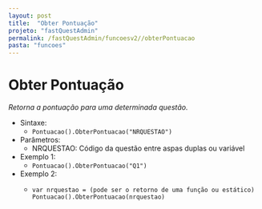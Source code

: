 ```yaml
---
layout: post
title:  "Obter Pontuação"
projeto: "fastQuestAdmin"
permalink: /fastQuestAdmin/funcoesv2//obterPontuacao
pasta: "funcoes"
---	
```


# Obter Pontuação
*Retorna a pontuação para uma determinada questão.*

- Sintaxe:
  - `Pontuacao().ObterPontuacao("NRQUESTAO")`
- Parâmetros:
  - NRQUESTAO: Código da questão entre aspas duplas ou variável
- Exemplo 1:
  - `Pontuacao().ObterPontuacao("Q1")`
- Exemplo 2:
  - <pre>
    <code>var nrquestao = (pode ser o retorno de uma função ou estático)
    Pontuacao().ObterPontuacao(nrquestao)<code>
    <pre>
